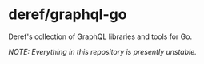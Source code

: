 # deref/graphql-go

Deref's collection of GraphQL libraries and tools for Go.

_NOTE: Everything in this repository is presently unstable._
